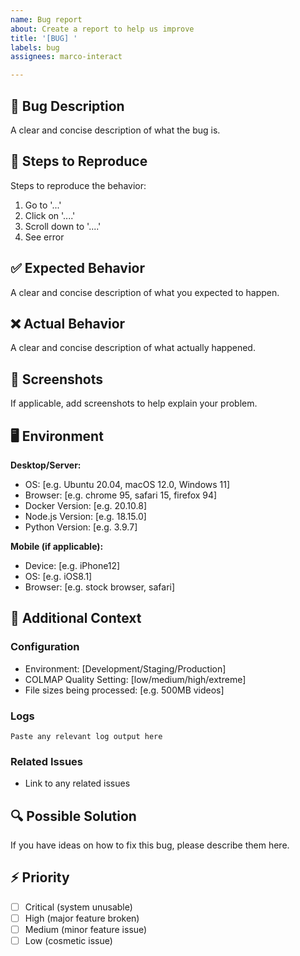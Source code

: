 ```yaml
---
name: Bug report
about: Create a report to help us improve
title: '[BUG] '
labels: bug
assignees: marco-interact

---
```


## 🐛 Bug Description

A clear and concise description of what the bug is.

## 🔄 Steps to Reproduce

Steps to reproduce the behavior:
1. Go to '...'
2. Click on '....'
3. Scroll down to '....'
4. See error

## ✅ Expected Behavior

A clear and concise description of what you expected to happen.

## ❌ Actual Behavior

A clear and concise description of what actually happened.

## 📸 Screenshots

If applicable, add screenshots to help explain your problem.

## 🖥️ Environment

**Desktop/Server:**
- OS: [e.g. Ubuntu 20.04, macOS 12.0, Windows 11]
- Browser: [e.g. chrome 95, safari 15, firefox 94]
- Docker Version: [e.g. 20.10.8]
- Node.js Version: [e.g. 18.15.0]
- Python Version: [e.g. 3.9.7]

**Mobile (if applicable):**
- Device: [e.g. iPhone12]
- OS: [e.g. iOS8.1]
- Browser: [e.g. stock browser, safari]

## 📝 Additional Context

### Configuration
- Environment: [Development/Staging/Production]
- COLMAP Quality Setting: [low/medium/high/extreme]
- File sizes being processed: [e.g. 500MB videos]

### Logs
```
Paste any relevant log output here
```

### Related Issues
- Link to any related issues

## 🔍 Possible Solution

If you have ideas on how to fix this bug, please describe them here.

## ⚡ Priority

- [ ] Critical (system unusable)
- [ ] High (major feature broken)
- [ ] Medium (minor feature issue)
- [ ] Low (cosmetic issue)
